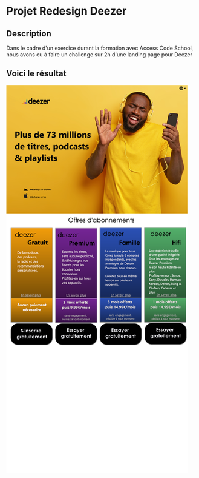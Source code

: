 # Projet Redesign Deezer

## Description 

Dans le cadre d'un exercice durant la formation avec Access Code School, nous avons eu à faire un challenge 
sur 2h d'une landing page pour Deezer 


## Voici le résultat 

![preview](deezer.png)